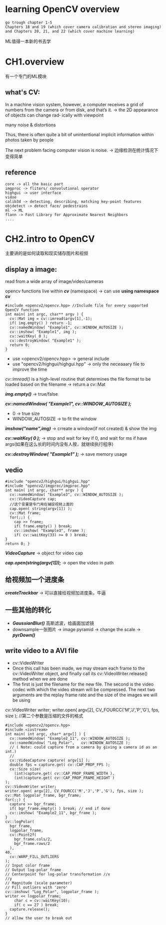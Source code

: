 # learning OpenCV overview

	go trough chapter 1-5
	Chapters 18 and 19 (which cover camera calibration and stereo imaging) and Chapters 20, 21, and 22 (which cover machine learning)

ML值得一本新的书去学
  




# CH1.overview
有一个专门的ML模块


## what's CV:
In a machine vision system, however, a computer receives a grid of numbers from the camera or from disk, and that’s it. 
	-> the 2D appearance of objects can change rad‐ ically with viewpoint

many noise & distortions

Thus, there is often quite a bit of unintentional implicit information within photos taken by people

The next problem facing computer vision is noise. -> 边缘检测在统计情况下变得简单



## reference
  
	core -> all the basic part
	imgproc -> fliters/ convolutional operator
	highgui -> user interface
	vidoe
	calib3d -> detecting, describing, matching key-point features
	objdetect -> detect face/ pedestrains
	ml -> ML
	flann -> Fast Library for Approximate Nearest Neighbors
	....


  



# CH2.intro to OpenCV
主要讲的是如何读取和现实储存图片和视频

## display a image:
read from a wide array of image/video/cameras
  
opencv functions live within ***cv*** (namespace) -> can use **using namespace cv**
  
	#include <opencv2/opencv.hpp> //Include file for every supported OpenCV function
	int main( int argc, char** argv ) {
	  cv::Mat img = cv::imread(argv[1],-1);
	  if( img.empty() ) return -1;
	  cv::namedWindow( "Example1", cv::WINDOW_AUTOSIZE );
	  cv::imshow( "Example1", img );
	  cv::waitKey( 0 );
	  cv::destroyWindow( "Example1" );
	  return 0;
	}
  
* use <opencv2/opencv.hpp> -> general include
* use "opencv2/highgui/highgui.hpp" -> only the neceaaary file to improve the time
  
*cv::imread()* is a high-level routine that determines the file format to be loaded based on the filename -> return a cv::Mat
  

***img.empty()*** -> true/false

***cv::namedWindow( "Example1", cv::WINDOW_AUTOSIZE );*** 
* 0 -> true size
* WINDOW_AUTOSIZE -> to fit the window
  
***imshow("name",img)*** -> crreate a window(if not created) & show the img
  
***cv::waitKey( 0 );*** -> stop and wait for key if 0, and wait for ms if have args(如果在这么长的时间内没有人按，就继续执行程序)
  
***cv::destroyWindow( "Example1" );*** -> save memory usage
  
## vedio
	#include "opencv2/highgui/highgui.hpp"
	#include "opencv2/imgproc/imgproc.hpp"
	int main( int argc, char** argv ) {
	  cv::namedWindow( "Example3", cv::WINDOW_AUTOSIZE );
	  cv::VideoCapture cap;
	  //这个变量是专门用在捕捉视频上面的
	  cap.open( string(argv[1]) );
	  cv::Mat frame;
	  for(;;) {
	    cap >> frame;
	    if( frame.empty() ) break;
	    cv::imshow( "Example3", frame );
	    if( cv::waitKey(33) >= 0 ) break;
	}
	return 0; }

***VideoCapture*** -> object for video cap
  
***cap.open(string(argv[1]));*** -> open the video in path
  

## 给视频加一个进度条
***createTrackbar*** -> 可以直接给视频加进度条，牛逼 

## 一些其他的转化
* ***GaussianBlur()*** 高斯滤波，给画面加滤镜
* downsample一张图片 -> image pyramid -> change the scale -> ***pyrDown()***
  

## write video to a AVI file
* cv::VideoWriter
* Once this call has been made, we may stream each frame to the cv::VideoWriter object, and finally call its cv::VideoWriter.release() method when we are done
* The first is just the filename for the new file. The second is the video codec with which the video stream will be compressed. The next two arguments are the replay frame rate and the size of the images we will be using
	

cv::VideoWriter writer;
writer.open( argv[2], CV_FOURCC('M','J','P','G'), fps, size );
//第二个参数是压缩的文件的格式
  

	#include <opencv2/opencv.hpp>
	#include <iostream>
	int main( int argc, char* argv[] ) {
	  cv::namedWindow( "Example2_11", cv::WINDOW_AUTOSIZE );
	  cv::namedWindow( "Log_Polar",   cv::WINDOW_AUTOSIZE );
	  // ( Note: could capture from a camera by giving a camera id as an int.)
	  //
	  cv::VideoCapture capture( argv[1] );
	  double fps = capture.get( cv::CAP_PROP_FPS );
	  cv::Size size(
	    (int)capture.get( cv::CAP_PROP_FRAME_WIDTH ),
	    (int)capture.get( cv::CAP_PROP_FRAME_HEIGHT )
	);
	cv::VideoWriter writer;
	writer.open( argv[2], CV_FOURCC('M','J','P','G'), fps, size );
	cv::Mat logpolar_frame, bgr_frame;
	for(;;) {
	  capture >> bgr_frame;
	  if( bgr_frame.empty() ) break; // end if done
	  cv::imshow( "Example2_11", bgr_frame );
	}
	cv::logPolar(
	  bgr_frame,
	  logpolar_frame,
	  cv::Point2f(
	    bgr_frame.cols/2,
	    bgr_frame.rows/2
	  ),
	40,
	  cv::WARP_FILL_OUTLIERS
	);
	// Input color frame
	// Output log-polar frame
	// Centerpoint for log-polar transformation //x
	//y
	// Magnitude (scale parameter)
	// Fill outliers with 'zero'
	cv::imshow( "Log_Polar", logpolar_frame );
	writer << logpolar_frame;
	    char c = cv::waitKey(10);
	    if( c == 27 ) break;
	  capture.release();
	}
	// allow the user to break out

